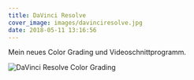 ```yaml
---
title: DaVinci Resolve
cover_image: images/davinciresolve.jpg
date: 2018-05-11 13:16:56
---
```


Mein neues Color Grading und Videoschnittprogramm.

![DaVinci Resolve Color Grading](/images/davinciresolve2.jpg)